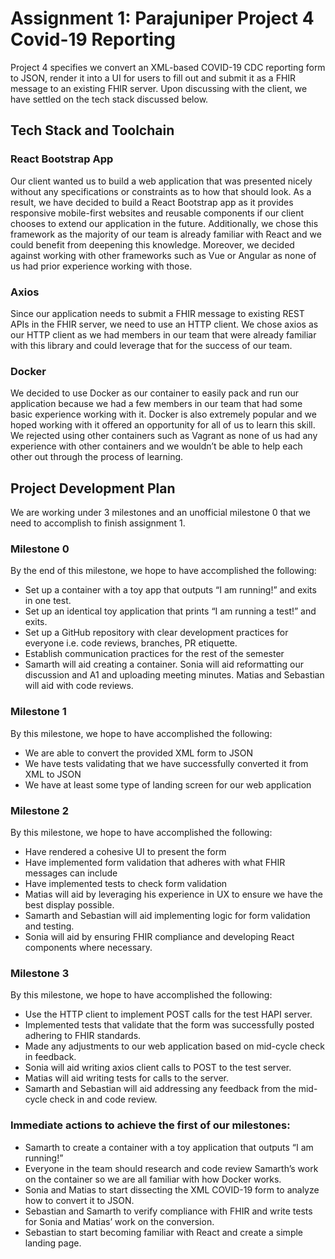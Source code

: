 # Assignment 1: Parajuniper Project 4 Covid-19 Reporting
Project 4 specifies we convert an XML-based COVID-19 CDC reporting form to JSON, render it into a UI for users to fill out and submit it as a FHIR message to an existing FHIR server. Upon discussing with the client, we have settled on the tech stack discussed below. 

## Tech Stack and Toolchain 
### React Bootstrap App 
Our client wanted us to build a web application that was presented nicely without any specifications or constraints as to how that should look. As a result, we have decided to build a React Bootstrap app as it provides responsive mobile-first websites and reusable components if our client chooses to extend our application in the future. Additionally, we chose this framework as the majority of our team is already familiar with React and we could benefit from deepening this knowledge. Moreover, we decided against working with other frameworks such as Vue or Angular as none of us had prior experience working with those. 

### Axios
Since our application needs to submit a FHIR message to existing REST APIs in the FHIR server, we need to use an HTTP client. We chose axios as our HTTP client as we had members in our team that were already familiar with this library and could leverage that for the success of our team. 

### Docker
We decided to use Docker as our container to easily pack and run our application because we had a few members in our team that had some basic experience working with it. Docker is also extremely popular and we hoped working with it offered an opportunity for all of us to learn this skill. We rejected using other containers such as Vagrant as none of us had any experience with other containers and we wouldn’t be able to help each other out through the process of learning. 

## Project Development Plan
We are working under 3 milestones and an unofficial milestone 0 that we need to accomplish to finish assignment 1. 
### Milestone 0 
By the end of this milestone, we hope to have accomplished the following: 
- Set up a container with a toy app that outputs “I am running!” and exits in one test. 
- Set up an identical toy application that prints “I am running a test!” and exits. 
- Set up a GitHub repository with clear development practices for everyone i.e. code reviews, branches, PR etiquette. 
- Establish communication practices for the rest of the semester
- Samarth will aid creating a container. Sonia will aid reformatting our discussion and A1 and uploading meeting minutes. Matias and Sebastian will aid with code reviews. 

### Milestone 1
By this milestone, we hope to have accomplished the following: 
- We are able to convert the provided XML form to JSON 
- We have tests validating that we have successfully converted it from XML to JSON
- We have at least some type of landing screen for our web application

### Milestone 2
By this milestone, we hope to have accomplished the following: 
- Have rendered a cohesive UI to present the form
- Have implemented form validation that adheres with what FHIR messages can include 
- Have implemented tests to check form validation 
- Matias will aid by leveraging his experience in UX to ensure we have the best display possible. 
- Samarth and Sebastian will aid implementing logic for form validation and testing. 
- Sonia will aid by ensuring FHIR compliance and developing React components where necessary. 

### Milestone 3
By this milestone, we hope to have accomplished the following: 
- Use the HTTP client to implement POST calls for the test HAPI server.
- Implemented tests that validate that the form was successfully posted adhering to FHIR standards. 
- Made any adjustments to our web application based on mid-cycle check in feedback. 
- Sonia will aid writing axios client calls to POST to the test server. 
- Matias will aid writing tests for calls to the server. 
- Samarth and Sebastian will aid addressing any feedback from the mid-cycle check in and code review. 


### Immediate actions to achieve the first of our milestones: 
- Samarth to create a container with a toy application that outputs “I am running!” 
- Everyone in the team should research and code review Samarth’s work on the container so we are all familiar with how Docker works. 
- Sonia and Matias to start dissecting the XML COVID-19 form to analyze how to convert it to JSON. 
- Sebastian and Samarth to verify compliance with FHIR and  write tests for Sonia and Matias’ work on the conversion. 
- Sebastian to start becoming familiar with React and create a simple landing page.

